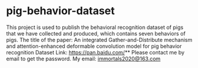 # pig-behavior-dataset
This project is used to publish the behavioral recognition dataset of pigs that we have collected and produced, which contains seven behaviors of pigs.
The title of the paper: An integrated Gather-and-Distribute mechanism and attention-enhanced deformable convolution model for pig behavior recognition
Dataset Link: https://pan.baidu.com/**
Please contact me by email to get the password.
My email: immortals2020@163.com

